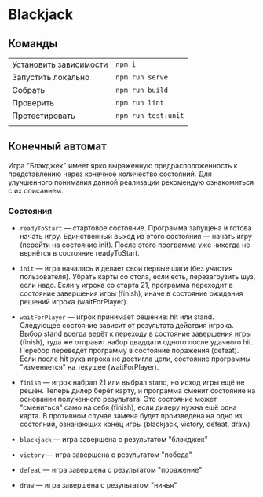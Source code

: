 # Blackjack

## Команды

|                        |                     |
|------------------------|:--------------------|
| Установить зависимости | `npm i`             |
| Запустить локально     | `npm run serve`     |
| Собрать                | `npm run build`     |
| Проверить              | `npm run lint`      |
| Протестировать         | `npm run test:unit` |
|                        |                     |

## Конечный автомат

Игра "Блэкджек" имеет ярко выраженную предрасположенность к представлению через конечное количество состояний.
Для улучшенного понимания данной реализации рекомендую ознакомиться с их описанием.

### Состояния

* `readyToStart` — стартовое состояние. Программа запущена и готова начать игру. Единственный выход из этого состояния —
начать игру (перейти на состояние init). После этого программа уже никогда не вернётся в состояние readyToStart.

* `init` — игра началась и делает свои первые шаги (без участия пользователя). Убрать карты со стола, если есть,
перезагрузить шуз, если надо. Если у игрока со старта 21, программа переходит в состояние завершения игры (finish),
иначе в состояние ожидания решений игрока (waitForPlayer).

* `waitForPlayer` — игрок принимает решение: hit или stand. Следующее состояние зависит от результата действия игрока.
Выбор stand всегда ведёт к переходу в состояние завершения игры (finish), туда же отправит набор двадцати одного после
удачного hit. Перебор переведёт программу в состояние поражения (defeat). Если после hit рука игрока не достигла цели,
состояние программы "изменяется" на текущее (waitForPlayer).

* `finish` — игрок набрал 21 или выбрал stand, но исход игры ещё не решён. Теперь дилер берёт карту, и программа сменит
состояние на основании полученного результата. Это состояние может "смениться" само на себя (finish), если дилеру нужна
ещё одна карта. В противном случае замена будет произведена на одно из состояний, означающих конец игры
(blackjack, victory, defeat, draw)

* `blackjack` — игра завершена с результатом "блэкджек"

* `victory` — игра завершена с результатом "победа"

* `defeat` — игра завершена с результатом "поражение"

* `draw` — игра завершена с результатом "ничья"

